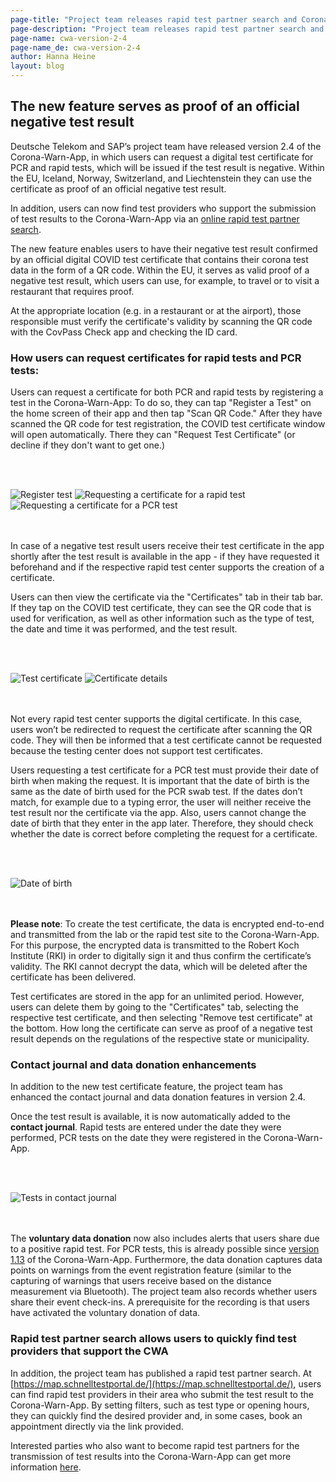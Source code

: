 ```yaml
---
page-title: "Project team releases rapid test partner search and Corona-Warn-App version 2.4 with digital test certificate"
page-description: "Project team releases rapid test partner search and Corona-Warn-App version 2.4 with digital test certificate"
page-name: cwa-version-2-4
page-name_de: cwa-version-2-4
author: Hanna Heine
layout: blog
---
```


## The new feature serves as proof of an official negative test result

Deutsche Telekom and SAP’s project team have released version 2.4 of the Corona-Warn-App, in which users can request a digital test certificate for PCR and rapid tests, which will be issued if the test result is negative. Within the EU, Iceland, Norway, Switzerland, and Liechtenstein they can use the certificate as proof of an official negative test result. 

In addition, users can now find test providers who support the submission of test results to the Corona-Warn-App via an [online rapid test partner search](https://map.schnelltestportal.de/).

<!-- overview -->

The new feature enables users to have their negative test result confirmed by an official digital COVID test certificate that contains their corona test data in the form of a QR code. Within the EU, it serves as valid proof of a negative test result, which users can use, for example, to travel or to visit a restaurant that requires proof. 

At the appropriate location (e.g. in a restaurant or at the airport), those responsible must verify the certificate's validity by scanning the QR code with the CovPass Check app and checking the ID card.

### How users can request certificates for rapid tests and PCR tests:

Users can request a certificate for both PCR and rapid tests by registering a test in the Corona-Warn-App: To do so, they can tap "Register a Test" on the home screen of their app and then tap "Scan QR Code." After they have scanned the QR code for test registration, the COVID test certificate window will open automatically. There they can "Request Test Certificate" (or decline if they don't want to get one.) 

<br></br>
<div class="text-center"> <img src="./register-test.png" title="Register test" alt="Register test" style="align: center">  <img src="./request-certificate-rapid-test.png" title="Requesting a certificate for a rapid test" alt="Requesting a certificate for a rapid test" style="align: center">  <img src="./request-certificate-pcr.png" title="Requesting a certificate for a PCR test" alt="Requesting a certificate for a PCR test" style="align: center"></div>
<br></br>

In case of a negative test result users receive their test certificate in the app shortly after the test result is available in the app - if they have requested it beforehand and if the respective rapid test center supports the creation of a certificate. 

Users can then view the certificate via the "Certificates" tab in their tab bar. If they tap on the COVID test certificate, they can see the QR code that is used for verification, as well as other information such as the type of test, the date and time it was performed, and the test result. 

<br></br>
<div class="text-center"> <img src="./certificate-green.png" title="Test certificate" alt="Test certificate" style="align: center">  <img src="./certificate-qr-code.png" title="Certificate details" alt="Certificate details" style="align: center"></div>
<br></br>

Not every rapid test center supports the digital certificate. In this case, users won’t be redirected to request the certificate after scanning the QR code. They will then be informed that a test certificate cannot be requested because the testing center does not support test certificates. 

Users requesting a test certificate for a PCR test must provide their date of birth when making the request. It is important that the date of birth is the same as the date of birth used for the PCR swab test. If the dates don’t match, for example due to a typing error, the user will neither receive the test result nor the certificate via the app. Also, users cannot change the date of birth that they enter in the app later. Therefore, they should check whether the date is correct before completing the request for a certificate.

<br></br>
<div class="text-center"> <img src="./request-certificate-birthday.png" title="Date of birth" alt="Date of birth" style="align: center"></div>
<br></br>

**Please note**: To create the test certificate, the data is encrypted end-to-end and transmitted from the lab or the rapid test site to the Corona-Warn-App. For this purpose, the encrypted data is transmitted to the Robert Koch Institute (RKI) in order to digitally sign it and thus confirm the certificate’s validity. The RKI cannot decrypt the data, which will be deleted after the certificate has been delivered.

Test certificates are stored in the app for an unlimited period. However, users can delete them by going to the "Certificates" tab, selecting the respective test certificate, and then selecting "Remove test certificate" at the bottom. How long the certificate can serve as proof of a negative test result depends on the regulations of the respective state or municipality.  
  

### Contact journal and data donation enhancements
In addition to the new test certificate feature, the project team has enhanced the contact journal and data donation features in version 2.4. 

Once the test result is available, it is now automatically added to the **contact journal**. Rapid tests are entered under the date they were performed, PCR tests on the date they were registered in the Corona-Warn-App.

<br></br>
<div class="text-center"> <img src="./contact-journal-tests.png" title="Tests in contact journal" alt="Tests in contact journal" style="align: center"></div>
<br></br>

The **voluntary data donation** now also includes alerts that users share due to a positive rapid test. For PCR tests, this is already possible since [version 1.13](/en/blog/2021-03-04-corona-warn-app-version-1-13/) of the Corona-Warn-App. Furthermore, the data donation captures data points on warnings from the event registration feature (similar to the capturing of warnings that users receive based on the distance measurement via Bluetooth). The project team also records whether users share their event check-ins. A prerequisite for the recording is that users have activated the voluntary donation of data.

### Rapid test partner search allows users to quickly find test providers that support the CWA

In addition, the project team has published a rapid test partner search. At [https://map.schnelltestportal.de/](https://map.schnelltestportal.de/), users can find rapid test providers in their area who submit the test result to the Corona-Warn-App. By setting filters, such as test type or opening hours, they can quickly find the desired provider and, in some cases, book an appointment directly via the link provided. 

Interested parties who also want to become rapid test partners for the transmission of test results into the Corona-Warn-App can get more information [here](https://github.com/corona-warn-app/cwa-quicktest-onboarding/wiki). 
